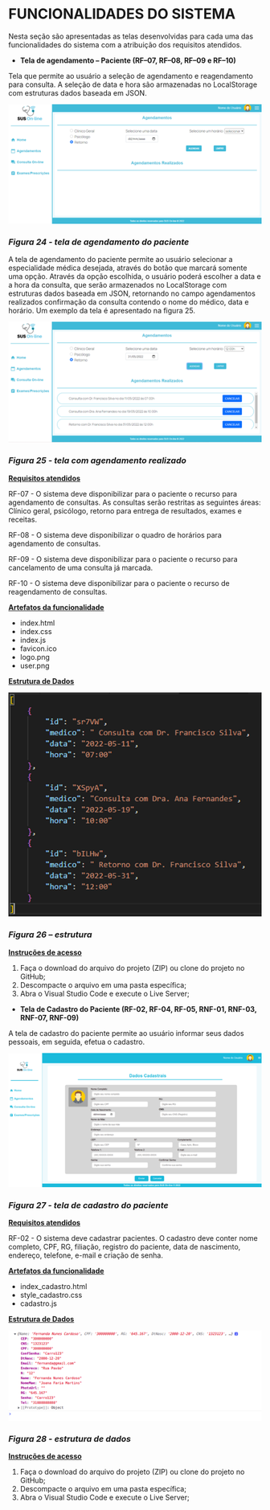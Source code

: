 # FUNCIONALIDADES DO SISTEMA

Nesta seção são apresentadas as telas desenvolvidas para cada uma das funcionalidades do sistema com a atribuição dos requisitos atendidos.

- **Tela de agendamento – Paciente (RF–07, RF–08, RF–09 e RF–10)**

Tela que permite ao usuário a seleção de agendamento e reagendamento para consulta. A seleção de data e hora são armazenadas no LocalStorage com estruturas dados baseada em JSON. 

![alt text](/docs/img/template/agendamento.png)
### *Figura 24 - tela de agendamento do paciente*

A tela de agendamento do paciente permite ao usuário selecionar a especialidade médica desejada, através do botão que marcará somente uma opção. Através da opção escolhida, o usuário poderá escolher a data e a hora da consulta, que serão armazenados no LocalStorage com estruturas dados baseada em JSON, retornando no campo agendamentos realizados confirmação da consulta contendo o nome do médico, data e horário. Um exemplo da tela é apresentado na figura 25. 

![alt text](/docs/img/template/agendamentorealizado.png)
### *Figura 25 - tela com agendamento realizado*

**<u>Requisitos atendidos</u>**

RF-07 - O sistema deve disponibilizar para o paciente o recurso para agendamento de consultas. As consultas serão restritas as seguintes áreas: Clínico geral, psicólogo, retorno para entrega de resultados, exames e receitas.  

RF-08 - O sistema deve disponibilizar o quadro de horários para agendamento de consultas.  

RF-09 - O sistema deve disponibilizar para o paciente o recurso para cancelamento de uma consulta já marcada. 

RF-10 - O sistema deve disponibilizar para o paciente o recurso de reagendamento de consultas.

**<u>Artefatos da funcionalidade</u>**

- index.html 
- index.css 
- index.js 
- favicon.ico 
- logo.png 
- user.png 

**<u>Estrutura de Dados</u>**

![alt text](/docs/img/template/estrutura.png)
### *Figura 26 – estrutura*

**<u>Instruções de acesso</u>**

1. Faça o download do arquivo do projeto (ZIP) ou clone do projeto no GitHub; 
2. Descompacte o arquivo em uma pasta específica; 
3. Abra o Visual Studio Code e execute o Live Server; 

- **Tela de Cadastro do Paciente (RF-02, RF-04, RF-05, RNF-01, RNF-03, RNF-07, RNF-09)**

A tela de cadastro do paciente permite ao usuário informar seus dados pessoais, em seguida, efetua o cadastro. 

![alt text](/docs/img/template/cadastro.png)
### *Figura 27 - tela de cadastro do paciente*

**<u>Requisitos atendidos</u>**

RF-02 - O sistema deve cadastrar pacientes. O cadastro deve conter nome completo, CPF, RG, filiação, registro do paciente, data de nascimento, endereço, telefone, e-mail e criação de senha.  

**<u>Artefatos da funcionalidade</u>**

- index_cadastro.html 
- style_cadastro.css 
- cadastro.js 

**<u>Estrutura de Dados</u>**

![alt text](/docs/img/template/estrutura-cadastro.png)
### *Figura 28 - estrutura de dados*

**<u>Instruções de acesso</u>**

1. Faça o download do arquivo do projeto (ZIP) ou clone do projeto no GitHub; 
2. Descompacte o arquivo em uma pasta específica; 
3. Abra o Visual Studio Code e execute o Live Server; 
